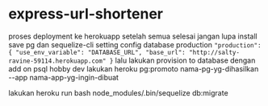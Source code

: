 # express-url-shortener
proses deployment ke herokuapp
setelah semua selesai
jangan lupa install save pg dan sequelize-cli
setting config database production
``
"production":{
  "use_env_variable": "DATABASE_URL",
  "base_url": "http://salty-ravine-59114.herokuapp.com"
}
``
lalu lakukan provision to database dengan add on psql hobby dev
lakukan heroku pg:promoto nama-pg-yg-dihasilkan --app nama-app-yg-ingin-dibuat

lakukan heroku run bash
node_modules/.bin/sequelize db:migrate
